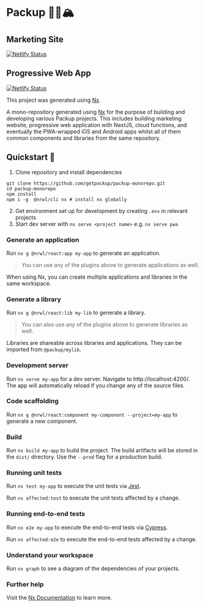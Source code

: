

# Packup 🎒🥾🏔

## Marketing Site
[![Netlify Status](https://api.netlify.com/api/v1/badges/2d4c5148-d316-4405-82e7-6c2af7b6e1f3/deploy-status)](https://app.netlify.com/sites/packup-marketing/deploys)

## Progressive Web App
[![Netlify Status](https://api.netlify.com/api/v1/badges/9d202cd5-0e90-46c9-9391-6d4766c73322/deploy-status)](https://app.netlify.com/sites/packup-monorepo/deploys)





This project was generated using [Nx](https://nx.dev).

A mono-repository generated using [Nx](https://nx.dev) for the purpose of building and developing various Packup projects. This includes
building marketing website, progressive web application with NextJS, cloud functions, and eventually the PWA-wrapped iOS and Android apps whilst all of them common components and libraries from the same repository. 

## Quickstart 🚀

1. Clone repository and install dependencies
```shell
git clone https://github.com/getpackup/packup-monorepo.git
cd packup-monorepo
npm install
npm i -g  @nrwl/cli nx # install nx globally
```
2. Get environment set up for development by creating `.env` in relevant projects
3. Start dev server with `nx serve <project name>` e.g. `nx serve pwa`



### Generate an application

Run `nx g @nrwl/react:app my-app` to generate an application.

> You can use any of the plugins above to generate applications as well.

When using Nx, you can create multiple applications and libraries in the same workspace.

### Generate a library

Run `nx g @nrwl/react:lib my-lib` to generate a library.

> You can also use any of the plugins above to generate libraries as well.

Libraries are shareable across libraries and applications. They can be imported from `@packup/mylib`.

### Development server

Run `nx serve my-app` for a dev server. Navigate to http://localhost:4200/. The app will automatically reload if you change any of the source files.

### Code scaffolding

Run `nx g @nrwl/react:component my-component --project=my-app` to generate a new component.

### Build

Run `nx build my-app` to build the project. The build artifacts will be stored in the `dist/` directory. Use the `--prod` flag for a production build.

### Running unit tests

Run `nx test my-app` to execute the unit tests via [Jest](https://jestjs.io).

Run `nx affected:test` to execute the unit tests affected by a change.

### Running end-to-end tests

Run `nx e2e my-app` to execute the end-to-end tests via [Cypress](https://www.cypress.io).

Run `nx affected:e2e` to execute the end-to-end tests affected by a change.

### Understand your workspace

Run `nx graph` to see a diagram of the dependencies of your projects.

### Further help

Visit the [Nx Documentation](https://nx.dev) to learn more.

